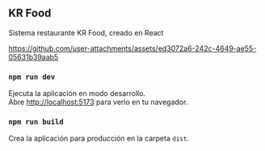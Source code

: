 ## KR Food
Sistema restaurante KR Food, creado en React


https://github.com/user-attachments/assets/ed3072a6-242c-4649-ae55-05631b39aab5

### `npm run dev`

Ejecuta la aplicación en modo desarrollo.\
Abre [http://localhost:5173](http://localhost:5173) para verlo en tu navegador.

### `npm run build`

Crea la aplicación para producción en la carpeta `dist`.
